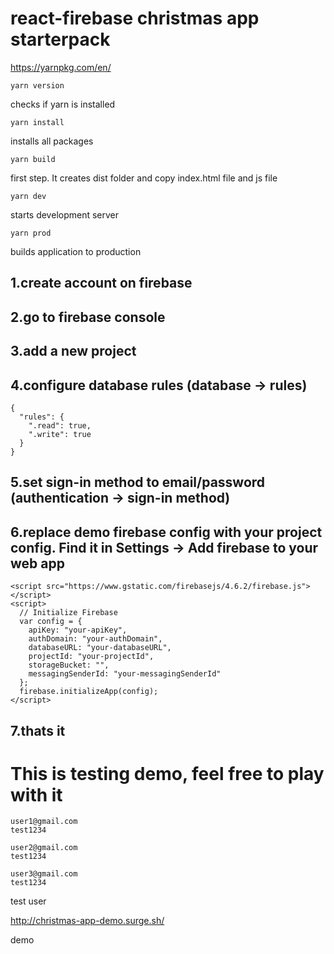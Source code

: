 # react-firebase christmas app starterpack  
https://yarnpkg.com/en/

```
yarn version
```
checks if yarn is installed

```
yarn install
```
installs all packages

```
yarn build  
```  
first step. It creates dist folder and copy index.html file and js file  
```
yarn dev  
```
starts development server

```
yarn prod
```
builds application to production  

## 1.create account on firebase
## 2.go to firebase console
## 3.add a new project
## 4.configure database rules (database -> rules)
```
{
  "rules": {
    ".read": true,
    ".write": true
  }
}
```
## 5.set sign-in method to email/password (authentication -> sign-in method)
## 6.replace demo firebase config with your project config. Find it in Settings -> Add firebase to your web app
```
<script src="https://www.gstatic.com/firebasejs/4.6.2/firebase.js"></script>
<script>
  // Initialize Firebase
  var config = {
    apiKey: "your-apiKey",
    authDomain: "your-authDomain",
    databaseURL: "your-databaseURL",
    projectId: "your-projectId",
    storageBucket: "",
    messagingSenderId: "your-messagingSenderId"
  };
  firebase.initializeApp(config);
</script>
```
## 7.thats it

# This is testing demo, feel free to play with it
```
user1@gmail.com
test1234

user2@gmail.com
test1234

user3@gmail.com
test1234
```
test user

http://christmas-app-demo.surge.sh/

demo
